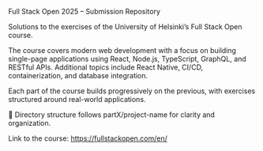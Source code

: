 Full Stack Open 2025 – Submission Repository

Solutions to the exercises of the University of Helsinki’s Full Stack Open course.

The course covers modern web development with a focus on building single-page applications using React, Node.js, TypeScript, GraphQL, and RESTful APIs. Additional topics include React Native, CI/CD, containerization, and database integration.

Each part of the course builds progressively on the previous, with exercises structured around real-world applications.

📁 Directory structure follows partX/project-name for clarity and organization.

Link to the course: https://fullstackopen.com/en/
